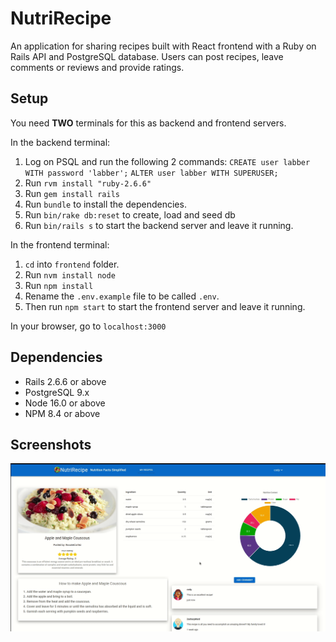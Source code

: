 # NutriRecipe

An application for sharing recipes built with React frontend with a Ruby on Rails API and PostgreSQL database.
Users can post recipes, leave comments or reviews and provide ratings.

## Setup

You need **TWO** terminals for this as backend and frontend servers.

In the backend terminal:

1. Log on PSQL and run the following 2 commands:
   `CREATE user labber WITH password 'labber';`
   `ALTER user labber WITH SUPERUSER;`
2. Run `rvm install "ruby-2.6.6"`
3. Run `gem install rails`
4. Run `bundle` to install the dependencies.
5. Run `bin/rake db:reset` to create, load and seed db
6. Run `bin/rails s` to start the backend server and leave it running.

In the frontend terminal:

1. `cd` into `frontend` folder.
2. Run `nvm install node`
3. Run `npm install`
4. Rename the `.env.example` file to be called `.env`.
5. Then run `npm start` to start the frontend server and leave it running.

In your browser, go to `localhost:3000`

## Dependencies

- Rails 2.6.6 or above
- PostgreSQL 9.x
- Node 16.0 or above
- NPM 8.4 or above

## Screenshots

![image](https://github.com/vickyruud/NutriRecipe/blob/main/nurti.png)

